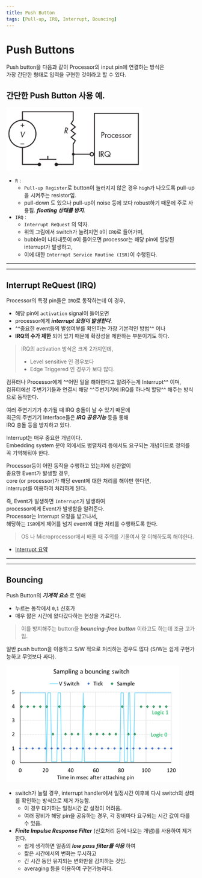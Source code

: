 ```yaml
---
title: Push Button
tags: [Pull-up, IRQ, Interrupt, Bouncing]
---
```


# Push Buttons 

Push button을 다음과 같이 Processor의 input pin에 연결하는 방식은  
가장 간단한 형태로 입력을 구현한 것이라고 할 수 있다.

## 간단한 Push Button 사용 예.

![button](img/simple_pushbutton.png)

* `R` :
    * `Pull-up Register`로 button이 눌러지지 않은 경우 `high`가 나오도록 pull-up을 시켜주는 resistor임.  
    * pull-down 도 있으나 pull-up이 noise 등에 보다 robust하기 때문에 주로 사용됨. ***floating 상태를 방지***.
* `IRQ` : 
    * `Interrupt ReQuest` 의 약자.  
    * 위의 그림에서 switch가 눌려지면 `0`이 `IRQ`로 들어가며, 
    * bubble이 나타내듯이 `0`이 들어오면 processor는 해당 pin에 할당된 interrupt가 발생하고, 
    * 이에 대한 `Interrupt Service Routine (ISR)`이 수행된다.

---

---

## Interrupt ReQuest (IRQ)

Processor의 특정 pin들은 `IRQ`로 동작하는데 이 경우, 

* 해당 pin에 `activation` signal이 들어오면 
* processor에게 ***interrupt 요청이 발생한다***. 
* ^^중요한 event등의 발생여부를 확인하는 가장 기본적인 방법^^ 이나 
* **IRQ의 수가 제한** 되어 있기 때문에 확장성을 제한하는 부분이기도 하다. 

> IRQ의 activation 방식은 크게 2가지인데, 
> 
> * Level sensitive 인 경우보다 
> * Edge Triggered 인 경우가 보다 많다.


 컴퓨터나 Processor에게 ^^어떤 일을 해야한다고 알려주는게 Interrupt^^ 이며,  
 컴퓨터에선 주변기기들과 연결시 해당 ^^주변기기에 IRQ를 하나씩 할당^^ 해주는 방식으로 동작한다.   
 
 여러 주변기기가 추가될 때 IRQ 충돌이 날 수 있기 때문에  
 최근의 주변기기 Interface들은 ***IRQ 공유기능*** 등을 통해  
 IRQ 충돌 등을 방지하고 있다.

Interrupt는 매우 중요한 개념이다.  
Embedding system 분야 외에서도 병렬처리 등에서도 요구되는 개념이므로 정의를 꼭 기억해둬야 한다.  

Processor등이 어떤 동작을 수행하고 있는지에 상관없이  
중요한 Event가 발생할 경우,  
core (or processor)가 해당 event에 대한 처리를 해야만 한다면,  
interrupt를 이용하여 처리하게 된다.  

즉, Event가 발생하면 `Interrupt`가 발생하여  
processor에게 Event가 발생함을 알려준다.  
Processor는 Interrupt 요청을 받고나서,  
해당하는 `ISR`에게 제어를 넘겨 event에 대한 처리를 수행하도록 한다. 

> OS 나 Microprocessor에서 배울 때 주의를 기울여서 잘 이해하도록 해야한다.

* [Interrupt 요약](https://dsaint31.tistory.com/entry/CE-Interrupt-%EC%9A%94%EC%95%BD-Computer-%EA%B8%B0%EC%A4%80)

---

---

## Bouncing

Push Button의 ***기계적 요소*** 로 인해 

* 누르는 동작에서 `0`,`1` 신호가 
* 매우 짧은 시간에 왔다갔다하는 현상을 가르킨다.  

> 이를 방지해주는 button을 ***bouncing-free button*** 이라고도 하는데 조금 고가임.

일반 push button을 이용하고 S/W 적으로 처리하는 경우도 많다 (S/W는 쉽게 구현가능하고 무엇보다 싸다).

![bouncing](img/bouncing.png)

* switch가 눌릴 경우, interrupt handler에서 일정시간 이후에 다시 switch의 상태를 확인하는 방식으로 제거 가능함. 
    * 이 경우 대기하는 일정시간 값 설정이 어려움.
    * 여러 장비가 해당 pin을 공유하는 경우, 각 장비마다 요구되는 시간 값이 다를 수 있음.
* ***Finite Impulse Response Filter*** (신호처리 등에 나오는 개념)를 사용하여 제거한다. 
    * 쉽게 생각하면 일종의 ***low pass filter를 이용*** 하여 
    * 짧은 시간에서의 변화는 무시하고 
    * 긴 시간 동안 유지되는 변화만을 감지하는 것임. 
    * averaging 등을 이용하여 구현가능하다.

